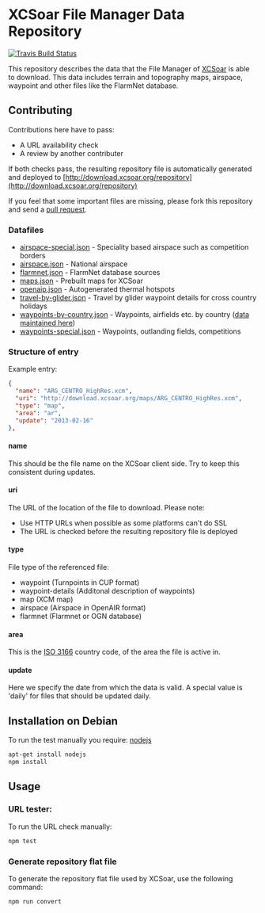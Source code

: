 # XCSoar File Manager Data Repository

[![Travis Build Status](https://img.shields.io/travis/XCSoar/xcsoar-data-repository/master.svg)](https://travis-ci.org/XCSoar/xcsoar-data-repository)

This repository describes the data that the File Manager of
[XCSoar](https://xcsoar.org/) is able to download. This data includes
terrain and topography maps, airspace, waypoint and other files like the FlarmNet
database.


## Contributing

Contributions here have to pass:
  * A URL availability check
  * A review by another contributer 

If both checks pass, the resulting repository file is automatically generated and deployed to [http://download.xcsoar.org/repository](http://download.xcsoar.org/repository)

If you feel that some important files are missing, please fork this repository
and send a [pull request](https://github.com/XCSoar/xcsoar-data-repository/pulls).


### Datafiles

* [airspace-special.json](data/airspace-special.json) - Speciality based airspace such as competition borders
* [airspace.json](data/airspace.json) - National airspace
* [flarmnet.json](data/flarmnet.json) - FlarmNet database sources
* [maps.json](data/maps.json) - Prebuilt maps for XCSoar
* [openaip.json](data/openaip.json) - Autogenerated thermal hotspots
* [travel-by-glider.json](data/travel-by-glider.json) - Travel by glider waypoint details for cross country holidays
* [waypoints-by-country.json](data/waypoints-by-country.json) - Waypoints, airfields etc. by country ([data maintained here](https://github.com/XCSoar/xcsoar-data-content/tree/master/waypoints))
* [waypoints-special.json](data/waypoints-special.json) - Waypoints, outlanding fields, competitions


### Structure of entry

Example entry:
```json
{
  "name": "ARG_CENTRO_HighRes.xcm",
  "uri": "http://download.xcsoar.org/maps/ARG_CENTRO_HighRes.xcm",
  "type": "map",
  "area": "ar",
  "update": "2013-02-16"
},
```


#### name

This should be the file name on the XCSoar client side.
Try to keep this consistent during updates.


#### uri

The URL of the location of the file to download.
Please note:
 * Use HTTP URLs when possible as some platforms can't do SSL
 * The URL is checked before the resulting repository file is deployed
 

#### type

File type of the referenced file:
* waypoint (Turnpoints in CUP format)
* waypoint-details (Additonal description of waypoints)
* map (XCM map)
* airspace (Airspace in OpenAIR format)
* flarmnet (Flarmnet or OGN database)


#### area

This is the [ISO 3166](https://en.wikipedia.org/wiki/List_of_ISO_3166_country_codes) country code, of the area the file is active in. 


#### update

Here we specify the date from which the data is valid.
A special value is 'daily' for files that should be updated daily.


## Installation on Debian 

To run the test manually you require: [nodejs](https://nodejs.org)
```bash
apt-get install nodejs
npm install
```


## Usage

### URL tester:

To run the URL check manually:
```bash
npm test
```


### Generate repository flat file

To generate the repository flat file used by XCSoar, use the following command:
```bash
npm run convert
```
